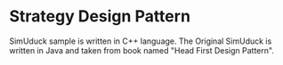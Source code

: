 Strategy Design Pattern
========

SimUduck sample is written in C++ language. 
The Original SimUduck is written in Java and taken from book named "Head First Design Pattern".
